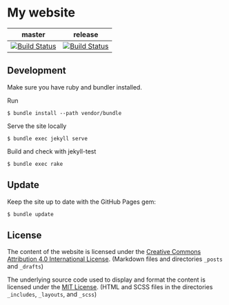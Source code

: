 # My website

| master | release |
|--------|---------|
| [![Build Status](https://travis-ci.org/HedgehogCode/b-wilhelm.de.svg?branch=master)](https://travis-ci.org/HedgehogCode/b-wilhelm.de) | [![Build Status](https://travis-ci.org/HedgehogCode/b-wilhelm.de.svg?branch=release)](https://travis-ci.org/HedgehogCode/b-wilhelm.de) |

## Development

Make sure you have ruby and bundler installed.

Run
```
$ bundle install --path vendor/bundle
```

Serve the site locally
```
$ bundle exec jekyll serve
```

Build and check with jekyll-test
```
$ bundle exec rake
```

## Update

Keep the site up to date with the GitHub Pages gem:
```
$ bundle update
```

## License

The content of the website is licensed under the [Creative Commons Attribution 4.0 International License](http://creativecommons.org/licenses/by/4.0/). (Markdown files and directories `_posts` and `_drafts`)

 The underlying source code used to display and format the content is licensed under the [MIT License](http://opensource.org/licenses/mit-license.php). (HTML and SCSS files in the directories `_includes`, `_layouts`, and `_scss`)

